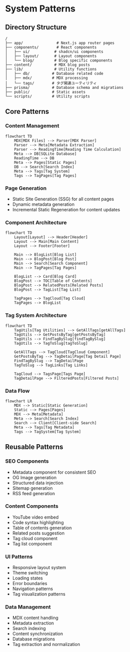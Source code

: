 # System Patterns

## Directory Structure
```
/
├── app/               # Next.js app router pages
├── components/        # React components
│   ├── ui/           # shadcn/ui components
│   ├── layout/       # Layout components
│   └── blog/         # Blog specific components
├── content/          # MDX blog posts
├── lib/              # Utility functions
│   ├── db/          # Database related code
│   ├── mdx/         # MDX processing
│   └── tags/        # タグ関連ユーティリティ
├── prisma/          # Database schema and migrations
├── public/          # Static assets
└── scripts/         # Utility scripts
```

## Core Patterns

### Content Management
```mermaid
flowchart TD
    MDX[MDX Files] --> Parser[MDX Parser]
    Parser --> Meta[Metadata Extraction]
    Parser --> ReadingTime[Reading Time Calculation]
    Meta --> DB[SQLite Database]
    ReadingTime --> DB
    Meta --> Pages[Static Pages]
    DB --> Search[Search Index]
    Meta --> Tags[Tag System]
    Tags --> TagPages[Tag Pages]
```

### Page Generation
- Static Site Generation (SSG) for all content pages
- Dynamic metadata generation
- Incremental Static Regeneration for content updates

### Component Architecture
```mermaid
flowchart TD
    Layout[Layout] --> Header[Header]
    Layout --> Main[Main Content]
    Layout --> Footer[Footer]
    
    Main --> BlogList[Blog List]
    Main --> BlogPost[Blog Post]
    Main --> Search[Search Component]
    Main --> TagPages[Tag Pages]
    
    BlogList --> Card[Blog Card]
    BlogPost --> TOC[Table of Contents]
    BlogPost --> RelatedPosts[Related Posts]
    BlogPost --> TagList[Tag List]
    
    TagPages --> TagCloud[Tag Cloud]
    TagPages --> BlogList
```

### Tag System Architecture
```mermaid
flowchart TD
    TagUtils[Tag Utilities] --> GetAllTags[getAllTags]
    TagUtils --> GetPostsByTag[getPostsByTag]
    TagUtils --> FindTagBySlug[findTagBySlug]
    TagUtils --> TagToSlug[tagToSlug]
    
    GetAllTags --> TagCloud[TagCloud Component]
    GetPostsByTag --> TagDetailPage[Tag Detail Page]
    FindTagBySlug --> TagDetailPage
    TagToSlug --> TagLinks[Tag Links]
    
    TagCloud --> TagsPage[Tags Page]
    TagDetailPage --> FilteredPosts[Filtered Posts]
```

### Data Flow
```mermaid
flowchart LR
    MDX --> Static[Static Generation]
    Static --> Pages[Pages]
    MDX --> Meta[Metadata]
    Meta --> Search[Search Index]
    Search --> Client[Client-side Search]
    Meta --> Tags[Tag Metadata]
    Tags --> TagSystem[Tag System]
```

## Reusable Patterns

### SEO Components
- Metadata component for consistent SEO
- OG Image generation
- Structured data injection
- Sitemap generation
- RSS feed generation

### Content Components
- YouTube video embed
- Code syntax highlighting
- Table of contents generation
- Related posts suggestion
- Tag cloud component
- Tag list component

### UI Patterns
- Responsive layout system
- Theme switching
- Loading states
- Error boundaries
- Navigation patterns
- Tag visualization patterns

### Data Management
- MDX content handling
- Metadata extraction
- Search indexing
- Content synchronization
- Database migrations
- Tag extraction and normalization